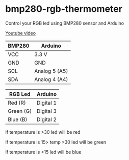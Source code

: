 # bmp280-rgb-thermometer
Control your RGB led using BMP280 sensor and Arduino

[Youtube video](https://youtu.be/rL-t3XhaOv4)

| BMP280 | Arduino |
| ------------- | ------------- |
| VCC  | 3.3 V  |
| GND  | GND  |
| SCL  | Analog 5 (A5)  |
| SDA  | Analog 4 (A4)   |



| RGB Led  | Arduino |
| ------------- | ------------- |
| Red (R) | Digital 1  |
| Green (G)  |Digital 3  |
| Blue (B) | Digital 2  |



If temperature is >30 led will be red





If temperature is 15> temp >30 led will be green




If temperature is <15 led will be blue
